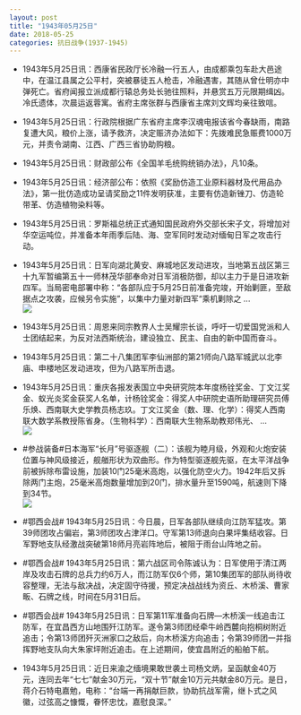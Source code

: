 ```yaml
---
layout: post
title: "1943年05月25日"
date: 2018-05-25
categories: 抗日战争(1937-1945)
---
```


<meta name="referrer" content="no-referrer" />

- 1943年5月25日讯：西康省民政厅长冷融一行五人，由成都乘包车赴大邑途中，在温江县属之公平村，突被暴徒五人枪击，冷融遇害，其随从曾仕明亦中弹死亡。省府闻报立派成都行辕总务处长驰往照料，并悬赏五万元限期缉凶。冷氏遗体，次晨运返蓉寓。省府主席张群与西康省主席刘文辉均亲往致唁。 

- 1943年5月25日讯：行政院根据广东省府主席李汉魂电报该省今春缺雨，南路复遭大风，粮价上涨，请予救济，决定赈济办法如下：先拨难民急赈费1000万元，并责令湖南、江西、广西三省协助购粮。 

- 1943年5月25日讯：财政部公布《全国羊毛统购统销办法》，凡10条。 

- 1943年5月25日讯：经济部公布：依照《奖励仿造工业原料器材及代用品办法》，第一批仿造成功呈请奖励之11件发明获准，主要有仿造新锉刀、仿造轮带革、仿造植物染料等。 

- 1943年5月25日讯：罗斯福总统正式通知国民政府外交部长宋子文，将增加对华空运吨位，并准备本年雨季后陆、海、空军同时发动对缅甸日军之攻击行动。 

- 1943年5月25日讯：日军向湖北黄安、麻城地区发动进攻，当地第五战区第三十九军暂编第五十一师林茂华部奉命对日军消极防御，却以主力于是日进攻新四军。当局密电部署中称：“各部队应于5月25日前准备完竣，开始剿匪，至敌据点之攻袭，应候另令实施”，以集中力量对新四军“乘机剿除之 ... <br/><img src="https://wx4.sinaimg.cn/large/aca367d8ly1frnjrauk81j20c80bxq34.jpg" />

- 1943年5月25日讯：周恩来同宗教界人士吴耀宗长谈，呼吁一切爱国党派和人士团结起来，为反对法西斯统治，建设独立、民主、自由的新中国而奋斗。 

- 1943年5月25日讯：第二十八集团军李仙洲部的第21师向八路军城武以北李庙、申楼地区发动进攻，但为八路军所击退。 

- 1943年5月25日讯：重庆各报发表国立中央研究院本年度杨铨奖金、丁文江奖金、蚁光炎奖金获奖人名单，计杨铨奖金：得奖人中研院史语所助理研究员傅乐焕、西南联大史学教员杨志玖。丁文江奖金（数、理、化学）：得奖人西南联大数学系教授陈省身。（生物科学）：西南联大生物系助教郑伟光、 ... <br/><img src="https://wx1.sinaimg.cn/large/aca367d8ly1frnen8fi95j20c809zglo.jpg" />

- #参战装备#日本海军“长月”号驱逐舰（二）：该舰为睦月级，外观和火炮安装位置与神风级接近，舰艏形状为双曲形。作为特型驱逐舰先驱，在太平洋战争前被拆除布雷设施，加装10门25毫米高炮，以强化防空火力。1942年后又拆除两门主炮，25毫米高炮数量增加到20门，排水量升至1590吨，航速则下降到34节。 <br/><img src="https://wx2.sinaimg.cn/large/aca367d8ly1frnctikicpj20dw0ghn07.jpg" />

- #鄂西会战# 1943年5月25日讯：今日晨，日军各部队继续向江防军猛攻。第39师团攻占偏岩，第3师团攻占津洋口。守军第13师退向白果坪集结收容。日军野地支队经激战突破第18师月亮岩阵地后，被阻于雨台山阵地之前。 

- #鄂西会战# 1943年5月25日讯：第六战区司令陈诚认为：日军使用于清江两岸及攻击石牌的总兵力约6万人，而江防军仅6个师，第10集团军的部队尚待收容整理，无法与敌决战，决定固守待援，预定决战战线为资丘、木桥溪、曹家畈、石牌之线，时间在5月31日后。 

- #鄂西会战# 1943年5月25日讯：日军第11军准备向石牌—木桥溪一线追击江防军，在宜昌西方山地围歼江防军。遂令第3师团经牵牛岭西麓向抱桐树附近追击；令第13师团歼灭洲家口之敌后，向木桥溪方向追击；令第39师团一并指挥野地支队向大朱家坪附近追击。在上述期间，使宜昌附近的船舶下航。 

- 1943年5月25日讯：近日来渝之缅境果敢世袭土司杨文炳，呈函献金40万元，连同去年“七七”献金30万元，“双十节”献金10万元共献金80万元。是日，蒋介石特电嘉勉，电称：“台端一再捐献巨款，协助抗战军需，继卜式之风徽，过弦高之慷慨，眷怀忠忱，嘉慰良深。” 


